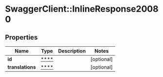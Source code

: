 # SwaggerClient::InlineResponse20080

## Properties
Name | Type | Description | Notes
------------ | ------------- | ------------- | -------------
**id** | [****](.md) |  | [optional] 
**translations** | [****](.md) |  | [optional] 

